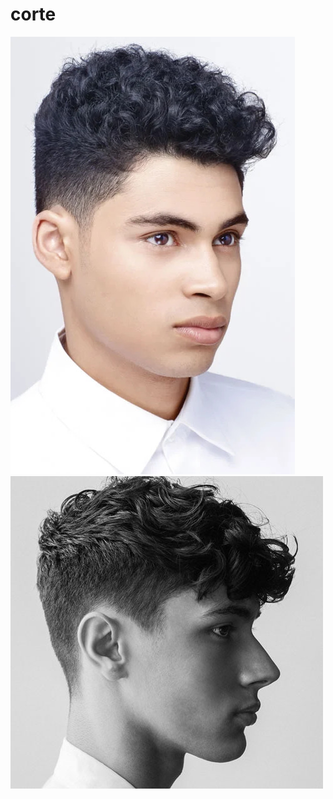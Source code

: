 # corte

<img src="https://github.com/linusdan/corte/raw/main/Afro-Curls-with-Fade.jpg" alt="Cabelo mod"/>
<br>
<img src="https://github.com/linusdan/corte/raw/main/Best-Curly-Hairstyles-For-Men.jpg" alt="Cabelo mod"/>
